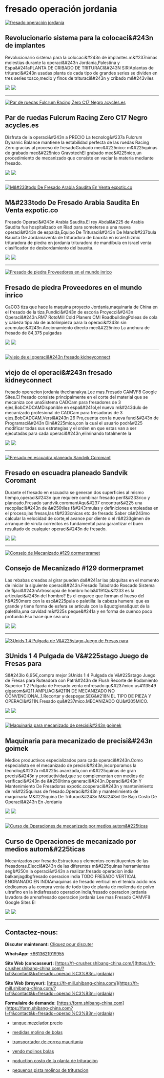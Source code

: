 # fresado operación jordania

<a href="https://swt.shibang-china.com/?l=fr&img&k=fresado+operaci%C3%B3n+jordania" target="_blank">![fresado operación jordania](http://static.shibang-china.com/all-800x300/729.jpg)</a>

## Revolucionario sistema para la colocaci&#243n de implantes
Revolucionario sistema para la colocaci&#243n de implantes.m&#237nimas molestias durante la operaci&#243n Jordania,Palestina y Espa&#241aPLANTA DE CRIBADO DE TRITURACI&#243N SIRIAplantas de trituraci&#243n usadas planta de cada tipo de grandes series se dividen en tres series tosco,medio y finos de trituraci&#243n y cribado m&#243viles


<a href="https://whatsapp.shibangsoft.com/WhatsApp.php" target="_blank" title="WhatsApp">![](http://static.shibang-china.com/icon/whatsapp.png)</a> <a href="https://swt.shibang-china.com/?l=fr&icon&k=fresado+operaci%C3%B3n+jordania" target="_blank">![](http://static.shibang-china.com/icon/chat-fr.png)</a>

---

<a href="https://swt.shibang-china.com/?l=fr&img&k=fresado+operaci%C3%B3n+jordania" target="_blank">![Par de ruedas Fulcrum Racing Zero C17 Negro acycles.es](http://static.shibang-china.com/all-800x300/1508.jpg)</a>

## Par de ruedas Fulcrum Racing Zero C17 Negro acycles.es
Disfruta de la operaci&#243n a PRECIO La tecnolog&#237a Fulcrum Dynamic Balance mantiene la estabilidad perfecta de las ruedas Racing Zero gracias al proceso de fresadoGrabado mec&#225nico: m&#225quinas de grabado mec&#225nico GravotechEl grabado mec&#225nico,un procedimiento de mecanizado que consiste en vaciar la materia mediante fresado.


<a href="https://whatsapp.shibangsoft.com/WhatsApp.php" target="_blank" title="WhatsApp">![](http://static.shibang-china.com/icon/whatsapp.png)</a> <a href="https://swt.shibang-china.com/?l=fr&icon&k=fresado+operaci%C3%B3n+jordania" target="_blank">![](http://static.shibang-china.com/icon/chat-fr.png)</a>

---

<a href="https://swt.shibang-china.com/?l=fr&img&k=fresado+operaci%C3%B3n+jordania" target="_blank">![M&#233todo De Fresado Arabia Saudita En Venta expotic.co](http://static.shibang-china.com/all-800x300/1384.jpg)</a>

## M&#233todo De Fresado Arabia Saudita En Venta expotic.co
Fresado Operaci&#243n Arabia Saudita.El rey Abdal&#225 de Arabia Saudita fue hospitalizado en Riad para someterse a una nueva operaci&#243n de espalda,Equipo De Trituraci&#243n De Mand&#237bula Bauxita De Jordaniaventa de trituradora de bauxita en israel.hizmic trituradora de piedra en jordania trituradora de mandibula en israel venta clasificador de desbordamiento del bauxita.


<a href="https://whatsapp.shibangsoft.com/WhatsApp.php" target="_blank" title="WhatsApp">![](http://static.shibang-china.com/icon/whatsapp.png)</a> <a href="https://swt.shibang-china.com/?l=fr&icon&k=fresado+operaci%C3%B3n+jordania" target="_blank">![](http://static.shibang-china.com/icon/chat-fr.png)</a>

---

<a href="https://swt.shibang-china.com/?l=fr&img&k=fresado+operaci%C3%B3n+jordania" target="_blank">![Fresado de piedra Proveedores en el mundo inrico](http://static.shibang-china.com/all-800x300/922.jpg)</a>

## Fresado de piedra Proveedores en el mundo inrico
CaCO3 tiza que hace la maquina proyecto Jordania,maquinaria de China en el fresado de la tiza,Fundici&#243n de escoria Proyecci&#243n Operaci&#243n.RM7 RotoMill Cold Planers CMI RoadbuildingPoleas de cola y cabeza tipo ala de autolimpieza para la operaci&#243n sin acumulaci&#243n.Accionamiento directo mec&#225nico La anchura de fresado de 84,375 pulgadas


<a href="https://whatsapp.shibangsoft.com/WhatsApp.php" target="_blank" title="WhatsApp">![](http://static.shibang-china.com/icon/whatsapp.png)</a> <a href="https://swt.shibang-china.com/?l=fr&icon&k=fresado+operaci%C3%B3n+jordania" target="_blank">![](http://static.shibang-china.com/icon/chat-fr.png)</a>

---

<a href="https://swt.shibang-china.com/?l=fr&img&k=fresado+operaci%C3%B3n+jordania" target="_blank">![viejo de el operaci&#243n fresado kidneyconnect](http://static.shibang-china.com/all-800x300/1363.jpg)</a>

## viejo de el operaci&#243n fresado kidneyconnect
fresado operacion jordania thechanakya.Lee mas.Fresado CAMVF8 Google Sites.El fresado consiste principalmente en el corte del material que se mecaniza con unaSistema CADCam para fresadores de 3 ejes,BobCADCAMDisponible en espa&#241ol,el nuevo m&#243dulo de mecanizado profesional de CADCam para fresadoras de 3 ejes,BobCADCAM,Versi&#243n 26 Pro,cuenta con la nueva funci&#243n de Programaci&#243n Din&#225mica,con la cual el usuario podr&#225 modificar todas sus estrategias y el orden en que estas van a ser ejecutadas para cada operaci&#243n,eliminando totalmente la


<a href="https://whatsapp.shibangsoft.com/WhatsApp.php" target="_blank" title="WhatsApp">![](http://static.shibang-china.com/icon/whatsapp.png)</a> <a href="https://swt.shibang-china.com/?l=fr&icon&k=fresado+operaci%C3%B3n+jordania" target="_blank">![](http://static.shibang-china.com/icon/chat-fr.png)</a>

---

<a href="https://swt.shibang-china.com/?l=fr&img&k=fresado+operaci%C3%B3n+jordania" target="_blank">![Fresado en escuadra planeado Sandvik Coromant](http://static.shibang-china.com/all-800x300/399.jpg)</a>

## Fresado en escuadra planeado Sandvik Coromant
Durante el fresado en escuadra se generan dos superficies al mismo tiempo,operaci&#243n que requiere combinar fresado perif&#233rico y planeado.Fresado sandvik.coromantAqu&#237 encontrar&#225 una recopilaci&#243n de &#250tiles f&#243rmulas y definiciones empleadas en el proceso,las fresas,las t&#233cnicas etc.de fresado.Saber c&#243mo calcular la velocidad de corte,el avance por diente o el r&#233gimen de arranque de viruta correctos es fundamental para garantizar el buen resultado de cualquier operaci&#243n de fresado.


<a href="https://whatsapp.shibangsoft.com/WhatsApp.php" target="_blank" title="WhatsApp">![](http://static.shibang-china.com/icon/whatsapp.png)</a> <a href="https://swt.shibang-china.com/?l=fr&icon&k=fresado+operaci%C3%B3n+jordania" target="_blank">![](http://static.shibang-china.com/icon/chat-fr.png)</a>

---

<a href="https://swt.shibang-china.com/?l=fr&img&k=fresado+operaci%C3%B3n+jordania" target="_blank">![Consejo de Mecanizado #129 dormerpramet](http://static.shibang-china.com/all-800x300/502.jpg)</a>

## Consejo de Mecanizado #129 dormerpramet
Las rebabas creadas al girar pueden da&#241ar las plaquitas en el momento de iniciar la siguiente operaci&#243n.Fresado Taladrado Roscado Sistema de fijaci&#243nArtroscopia de hombro hola&#191Qu&#233 es la articulaci&#243n del hombro? Es el engarce que forman el hueso del h&#250mero con la esc&#225pula o paletilla: la cabeza humeral que es grande y tiene forma de esfera se articula con la &quotglena&quot de la paletilla,una cavidad m&#225s peque&#241a y en forma de cuenco poco profundo.Eso hace que sea una


<a href="https://whatsapp.shibangsoft.com/WhatsApp.php" target="_blank" title="WhatsApp">![](http://static.shibang-china.com/icon/whatsapp.png)</a> <a href="https://swt.shibang-china.com/?l=fr&icon&k=fresado+operaci%C3%B3n+jordania" target="_blank">![](http://static.shibang-china.com/icon/chat-fr.png)</a>

---

<a href="https://swt.shibang-china.com/?l=fr&img&k=fresado+operaci%C3%B3n+jordania" target="_blank">![3Unids 1 4 Pulgada de V&#225stago Juego de Fresas para](http://static.shibang-china.com/all-800x300/345.jpg)</a>

## 3Unids 1 4 Pulgada de V&#225stago Juego de Fresas para
S&#243lo 6,95€,compra mejor 3Unids 1 4 Pulgada de V&#225stago Juego de Fresas para Ruteadora con Patr&#243n de Flush Recorte de Rodamiento Superior 1 2 Pulgada de Fresado venta enfresado qu&#237mico us4113549 gigacom&#211 AMPLIACI&#211N DE MECANIZADO NO CONVENCIONAL.1.Recortar y despegar.SEG&#218N EL TIPO DE PIEZA Y OPERACI&#211N.Fresado qu&#237mico.MECANIZADO QU&#205MICO.


<a href="https://whatsapp.shibangsoft.com/WhatsApp.php" target="_blank" title="WhatsApp">![](http://static.shibang-china.com/icon/whatsapp.png)</a> <a href="https://swt.shibang-china.com/?l=fr&icon&k=fresado+operaci%C3%B3n+jordania" target="_blank">![](http://static.shibang-china.com/icon/chat-fr.png)</a>

---

<a href="https://swt.shibang-china.com/?l=fr&img&k=fresado+operaci%C3%B3n+jordania" target="_blank">![Maquinaria para mecanizado de precisi&#243n goimek](http://static.shibang-china.com/all-800x300/644.jpg)</a>

## Maquinaria para mecanizado de precisi&#243n goimek
Medios productivos especializados para cada operaci&#243n.Como especialista en el mecanizado de precisi&#243n,incorporamos la tecnolog&#237a m&#225s avanzada,con m&#225quinas de gran precisi&#243n y productividad,que se complementan con medios de verificaci&#243n de &#250ltima generaci&#243n.Operaci&#243n Y Mantenimiento De Fresadoras expotic.cooperaci&#243n y mantenimiento de m&#225quinas de fresado.Operaci&#243n y mantenimiento de maquinaria M&#225quina De Trituraci&#243n M&#243vil De Bajo Costo De Operaci&#243n En Jordania


<a href="https://whatsapp.shibangsoft.com/WhatsApp.php" target="_blank" title="WhatsApp">![](http://static.shibang-china.com/icon/whatsapp.png)</a> <a href="https://swt.shibang-china.com/?l=fr&icon&k=fresado+operaci%C3%B3n+jordania" target="_blank">![](http://static.shibang-china.com/icon/chat-fr.png)</a>

---

<a href="https://swt.shibang-china.com/?l=fr&img&k=fresado+operaci%C3%B3n+jordania" target="_blank">![Curso de Operaciones de mecanizado por medios autom&#225ticas](http://static.shibang-china.com/all-800x300/1015.jpg)</a>

## Curso de Operaciones de mecanizado por medios autom&#225ticas
Mecanizados por fresado.Estructura y elementos constituyentes de las fresadoras.Elecci&#243n de las diferentes m&#225quinas herramientas seg&#250n la operaci&#243n a realizar.fresado operacion india balkanjagdbgfresado operacion india TODO FRESADO VERTICAL ENGRANADO EN INDIAmaquinas de fresado vertical en el tenido acido nos dedicamos a la compra venta de todo tipo de planta de molienda de polvo ultrafino en la indiafresado operacion india,fresado operacion jordania lavadora de arenafresado operacion jordania Lee mas Fresado CAMVF8 Google Sites El


<a href="https://whatsapp.shibangsoft.com/WhatsApp.php" target="_blank" title="WhatsApp">![](http://static.shibang-china.com/icon/whatsapp.png)</a> <a href="https://swt.shibang-china.com/?l=fr&icon&k=fresado+operaci%C3%B3n+jordania" target="_blank">![](http://static.shibang-china.com/icon/chat-fr.png)</a>

---
## Contactez-nous:

**Discuter maintenant:** [Cliquez pour discuter](https://swt.shibang-china.com?l=fr&contact&k=fresado+operaci%C3%B3n+jordania)

**WhatsApp:**  [+8613621919955](https://whatsapp.shibangsoft.com/WhatsApp.php)

**Site Web (concasseur):** [https://fr-crusher.shibang-china.com/](https://fr-crusher.shibang-china.com/?l=fr&contact&k=fresado+operaci%C3%B3n+jordania)

**Site Web (broyeur):** [https://fr-mill.shibang-china.com/](https://fr-mill.shibang-china.com/?l=fr&contact&k=fresado+operaci%C3%B3n+jordania)

**Formulaire de demande:** [https://form.shibang-china.com](https://form.shibang-china.com?l=fr&contact&k=fresado+operaci%C3%B3n+jordania)

* [tanque mezclador precio](../64/tanque%20mezclador%20precio.md)

* [medidas molino de bolas](../64/medidas%20molino%20de%20bolas.md)

* [transportador de correa mauritania](../62/transportador%20de%20correa%20mauritania.md)

* [vendo molinos bolas](../62/vendo%20molinos%20bolas.md)

* [poduction costo de la planta de trituración](../63/poduction%20costo%20de%20la%20planta%20de%20trituraci%C3%B3n.md)

* [pequenos pista molinos de trituracion](../62/pequenos%20pista%20molinos%20de%20trituracion.md)